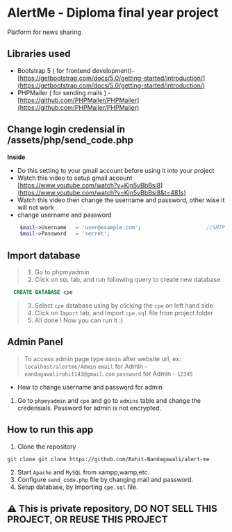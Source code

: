 
# AlertMe - Diploma final year project
Platform for news sharing

## Libraries used
 - Bootstrap 5 ( for frontend development)- [https://getbootstrap.com/docs/5.0/getting-started/introduction/](https://getbootstrap.com/docs/5.0/getting-started/introduction/)
 - PHPMailer ( for sending mails ) - [https://github.com/PHPMailer/PHPMailer](https://github.com/PHPMailer/PHPMailer)
 
 
## Change login credensial in /assets/php/send_code.php

**Inside**
  - Do this setting to your gmail account before using it into your project
  - Watch this video to setup gmail account [https://www.youtube.com/watch?v=Kjn5vBbBsi8](https://www.youtube.com/watch?v=Kjn5vBbBsi8&t=481s)
  - Watch this video then change the username and password, other wise it will not work
  - change username and password
  
```php
    $mail->Username   = 'user@example.com';                     //SMTP username
    $mail->Password   = 'secret';  
```


## Import database 
> 1. Go to phpmyadmin
> 2. Click on `SQL` tab, and run following query to create new database
  ```sql
    CREATE DATABASE cpe 
  ```
> 3. Select `cpe` database using by clicking the `cpe` on left hand side
> 4. Click on `Import` tab, and Import `cpe.sql` file from project folder 
> 5. All done ! Now you can run it :)
## Admin Panel

> To access admin page type `Admin` after website url, ex: `localhost/alertme/Admin`
> `email` for Admin - `nandagawalirohit143@gmail.com`
> `password` for Admin - `12345`

- How to change username and password for admin 
1. Go to `phpmyadmin` and `cpe` and go to `admins` table and change the credensials. Password for admin is not encrypted.


## How to run this app

1. Clone the repository 
 ```
 git clone git clone https://github.com/Rohit-Nandagawali/alert-me
 ```

2. Start `Apache` and `MySQL` from xampp,wamp,etc.
3. Configure `send_code.php` file by changing mail and password.
4. Setup database, by Importing `cpe.sql` file.

## ⚠ This is private repository, DO NOT SELL THIS PROJECT, OR REUSE THIS PROJECT

